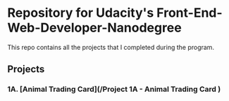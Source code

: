 # Repository for Udacity's Front-End-Web-Developer-Nanodegree
This repo contains all the projects that I completed during the program.

## Projects

### 1A. [Animal Trading Card](/Project 1A - Animal Trading Card )
